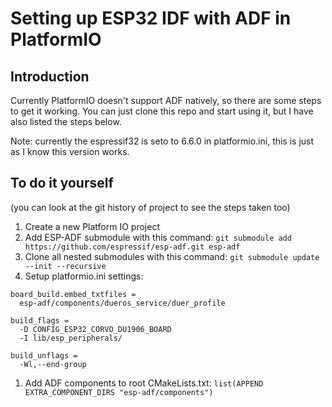 # Setting up ESP32 IDF with ADF in PlatformIO

## Introduction
Currently PlatformIO doesn't support ADF natively, so there are some steps to get it working.
You can just clone this repo and start using it, but I have also listed the steps below.

Note: currently the espressif32 is seto to 6.6.0 in platformio.ini, this is just as I know this version works.

## To do it yourself
(you can look at the git history of project to see the steps taken too)
1. Create a new Platform IO project
1. Add ESP-ADF submodule with this command: `git submodule add https://github.com/espressif/esp-adf.git esp-adf`
1. Clone all nested submodules with this command: `git submodule update --init --recursive`
1. Setup platformio.ini settings:
```
board_build.embed_txtfiles = 
  esp-adf/components/dueros_service/duer_profile
    
build_flags =
  -D CONFIG_ESP32_CORVO_DU1906_BOARD
  -I lib/esp_peripherals/

build_unflags = 
  -Wl,--end-group
```
1. Add ADF components to root CMakeLists.txt: `list(APPEND EXTRA_COMPONENT_DIRS "esp-adf/components")`
